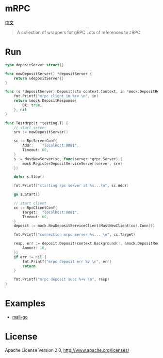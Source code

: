 # mRPC

[中文](https://github.com/go-ll/mrpc/blob/master/README.md)

> A collection of wrappers for gRPC Lots of references to zRPC


# Run

```go
type depositServer struct{}

func newDepositServer() *depositServer {
	return &depositServer{}
}

func (s *depositServer) Deposit(ctx context.Context, in *mock.DepositRequest) (*mock.DepositResponse, error) {
	fmt.Printf("mrpc client in %+v \n", in)
	return &mock.DepositResponse{
		Ok: true,
	}, nil
}

func TestMrpc(t *testing.T) {
	// start server
	srv := newDepositServer()

	sc := RpcServerConf{
		Addr:    "localhost:8081",
		Timeout: 60,
	}
	s := MustNewServer(sc, func(server *grpc.Server) {
		mock.RegisterDepositServiceServer(server, srv)
	})

	defer s.Stop()

	fmt.Printf("starting rpc server at %s...\n", sc.Addr)

	go s.Start()

	// start client
	cc := RpcClientConf{
		Target:  "localhost:8081",
		Timeout: 60,
	}
	deposit := mock.NewDepositServiceClient(MustNewClient(cc).Conn())

	fmt.Printf("connection mrpc server %s... \n", cc.Target)

	resp, err := deposit.Deposit(context.Background(), &mock.DepositRequest{
		Amount: 10,
	})
	if err != nil {
		fmt.Printf("mrpc deposit err %v \n", err)
		return
	}

	fmt.Printf("mrpc deposit succ %+v \n", resp)
}
```

# Examples

- [mall-go](https://github.com/cexll/mall-go)


# License
Apache License Version 2.0, http://www.apache.org/licenses/